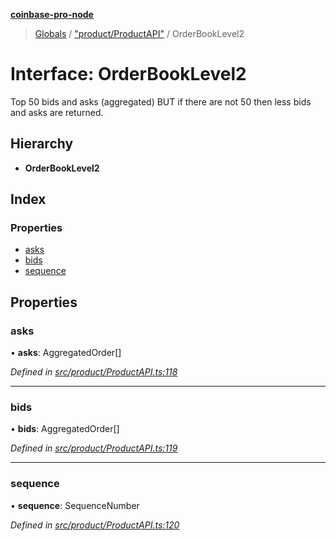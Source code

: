 **[coinbase-pro-node](../README.md)**

> [Globals](../globals.md) / ["product/ProductAPI"](../modules/_product_productapi_.md) / OrderBookLevel2

# Interface: OrderBookLevel2

Top 50 bids and asks (aggregated) BUT if there are not 50 then less bids and asks are returned.

## Hierarchy

- **OrderBookLevel2**

## Index

### Properties

- [asks](_product_productapi_.orderbooklevel2.md#asks)
- [bids](_product_productapi_.orderbooklevel2.md#bids)
- [sequence](_product_productapi_.orderbooklevel2.md#sequence)

## Properties

### asks

• **asks**: AggregatedOrder[]

_Defined in [src/product/ProductAPI.ts:118](https://github.com/bennycode/coinbase-pro-node/blob/ee94ab6/src/product/ProductAPI.ts#L118)_

---

### bids

• **bids**: AggregatedOrder[]

_Defined in [src/product/ProductAPI.ts:119](https://github.com/bennycode/coinbase-pro-node/blob/ee94ab6/src/product/ProductAPI.ts#L119)_

---

### sequence

• **sequence**: SequenceNumber

_Defined in [src/product/ProductAPI.ts:120](https://github.com/bennycode/coinbase-pro-node/blob/ee94ab6/src/product/ProductAPI.ts#L120)_
